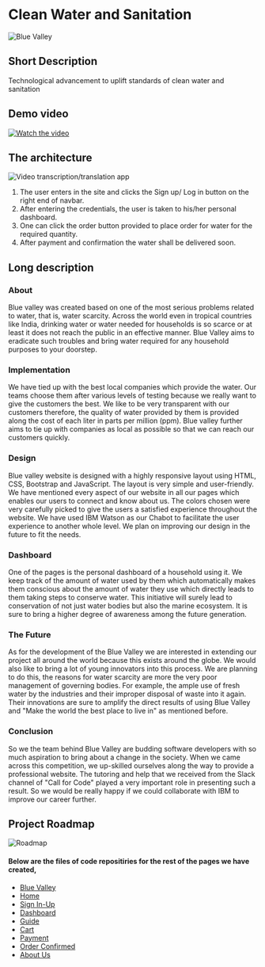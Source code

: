 # Clean Water and Sanitation

![Blue Valley](https://user-images.githubusercontent.com/72182858/127742011-4b5a45b7-1b51-435f-bd1a-5cfe4730a1f0.jpg)


## Short Description 

Technological advancement to uplift standards of clean water and sanitation

## Demo video 

[![Watch the video](https://user-images.githubusercontent.com/72182858/127743628-778fa0f1-03c0-4536-8174-4563110f5ded.jpeg)](https://youtu.be/Ex-PlGfAF3M)

## The architecture

![Video transcription/translation app](https://user-images.githubusercontent.com/72182858/127742562-7d94394a-d4a9-494d-917d-2af4c64b2636.jpeg)

1. The user enters in the site and clicks the Sign up/ Log in button on the right end of navbar.
2. After entering the credentials, the user is taken to his/her personal dashboard.
3. One can click the order button provided to place order for water for the required quantity.
4. After payment and confirmation the water shall be delivered soon.

## Long description 

### About

Blue valley was created based on one of the most serious problems related to water, that is, water scarcity. Across the world even in tropical countries like India, drinking water or water needed for households is so scarce or at least it does not reach the public in an effective manner. Blue Valley aims to eradicate such troubles and bring water required for any household purposes to your doorstep.

### Implementation

We have tied up with the best local companies which provide the water. Our teams choose them after various levels of testing because we really want to give the customers the best. We like to be very transparent with our customers therefore, the quality of water provided by them is provided along the cost of each liter in parts per million (ppm). Blue valley further aims to tie up with companies as local as possible so that we can reach our customers quickly.

### Design

Blue valley website is designed with a highly responsive layout using HTML, CSS, Bootstrap and JavaScript. The layout is very simple and user-friendly. We have mentioned every aspect of our website in all our pages which enables our users to connect and know about us. The colors chosen were very carefully picked to give the users a satisfied experience throughout the website. We have used IBM Watson as our Chabot to facilitate the user experience to another whole level. We plan on improving our design in the future to fit the needs.

### Dashboard

One of the pages is the personal dashboard of a household using it. We keep track of the amount of water used by them which automatically makes them conscious about the amount of water they use which directly leads to them taking steps to conserve water. This initiative will surely lead to conservation of not just water bodies but also the marine ecosystem. It is sure to bring a higher degree of awareness among the future generation.

### The Future

As for the development of the Blue Valley we are interested in extending our project all around the world because this exists around the globe. We would also like to bring a lot of young innovators into this process. We are planning to do this, the reasons for water scarcity are more the very poor management of governing bodies. For example, the ample use of fresh water by the industries and their improper disposal of waste into it again. Their innovations are sure to amplify the direct results of using Blue Valley and  "Make the world the best place to live in" as mentioned before.

### Conclusion

So we the team behind Blue Valley are budding software developers with so much aspiration to bring about a change in the society. When we came across this competition, we up-skilled ourselves along the way to provide a professional website. The tutoring and help that we received from the Slack channel of "Call for Code" played a very important role in presenting such a result. So we would be really happy if we could collaborate with IBM to improve our career further.

## Project Roadmap

![Roadmap](https://user-images.githubusercontent.com/72182858/127742296-31961ad9-8823-407d-9759-81a65ce2995b.jpeg)

#### Below are the files of code repositiries for the rest of the pages we have created,

- [Blue Valley](https://github.com/PENTA-MORTALS/BLUE-VALLEY)
- [Home](https://github.com/PENTA-MORTALS/Home)
- [Sign In-Up](https://github.com/PENTA-MORTALS/Sign-In-Up)
- [Dashboard](https://github.com/PENTA-MORTALS/Dashboard)
- [Guide](https://github.com/PENTA-MORTALS/Guide)
- [Cart](https://github.com/PENTA-MORTALS/Cart)
- [Payment](https://github.com/PENTA-MORTALS/Payment)
- [Order Confirmed](https://github.com/PENTA-MORTALS/Order-Confirmed)
- [About Us](https://github.com/PENTA-MORTALS/About-Us)







